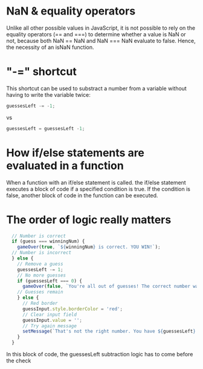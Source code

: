 # NaN & equality operators

Unlike all other possible values in JavaScript, it is not possible to rely on the equality operators (== and ===) to determine whether a value is NaN or not, because both NaN == NaN and NaN === NaN evaluate to false. Hence, the necessity of an isNaN function.

# "-=" shortcut

This shortcut can be used to substract a number from a variable without having to write the variable twice:

```javascript
guessesLeft -= -1;
```

vs

```javascript
guessesLeft = guessesLeft -1;
```
# How if/else statements are evaluated in a function

When a function with an if/else statement is called. the if/else statement executes a block of code if a specified condition is true. If the condition is false, another block of code in the function can be executed.

# The order of logic really matters

```javascript
  // Number is correct 
  if (guess === winningNum) {
    gameOver(true, `${winningNum} is correct. YOU WIN!`);
  // Number is incorrect
  } else {
    // Remove a guess
    guessesLeft -= 1;
    // No more guesses
    if (guessesLeft === 0) {
      gameOver(false, `You're all out of guesses! The correct number was ${winningNum}.`);
    // Guesses remain
    } else {
      // Red border
      guessInput.style.borderColor = 'red';
      // Clear input field
      guessInput.value = '';
      // Try again message
      setMessage(`That's not the right number. You have ${guessesLeft} guesses left.`, 'red');
    }
  }
```
In this block of code, the guessesLeft subtraction logic has to come before the check